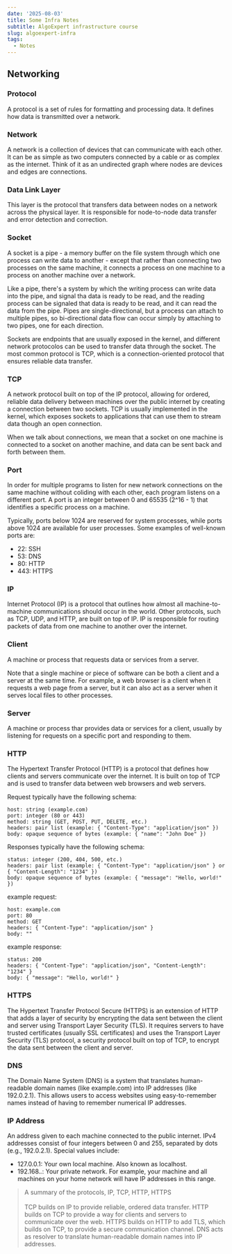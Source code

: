 ```yaml
---
date: '2025-08-03'
title: Some Infra Notes
subtitle: AlgoExpert infrastructure course
slug: algoexpert-infra
tags: 
  - Notes
---
```


## Networking

### Protocol

A protocol is a set of rules for formatting and processing data. It defines how data is transmitted over a network.

### Network

A network is a collection of devices that can communicate with each other. It can be as simple as two computers connected by a cable or as complex as the internet. Think of it as an undirected graph where nodes are devices and edges are connections.

### Data Link Layer

This layer is the protocol that transfers data between nodes on a network across the physical layer. It is responsible for node-to-node data transfer and error detection and correction.

### Socket

A socket is a pipe - a memory buffer on the file system through which one process can write data to another - except that rather than connecting two processes on the same machine, it connects a process on one machine to a process on another machine over a network.

Like a pipe, there's a system by which the writing process can write data into the pipe, and signal tha data is ready to be read, and the reading process can be signaled that data is ready to be read, and it can read the data from the pipe. Pipes are single-directional, but a process can attach to multiple pipes, so bi-directional data flow can occur simply by attaching to two pipes, one for each direction.

Sockets are endpoints that are usually exposed in the kernel, and different network protocolos can be used to transfer data through the socket. The most common protocol is TCP, which is a connection-oriented protocol that ensures reliable data transfer.

### TCP

A network protocol built on top of the IP protocol, allowing for ordered, reliable data delivery between machines over the public internet by creating a connection between two sockets. TCP is usually implemented in the kernel, which exposes sockets to applications that can use them to stream data though an open connection.

When we talk about connections, we mean that a socket on one machine is connected to a socket on another machine, and data can be sent back and forth between them. 

### Port

In order for multiple programs to listen for new network connections on the same machine without coliding with each other, each program listens on a different port. A port is an integer between 0 and 65535 (2^16 - 1) that identifies a specific process on a machine.

Typically, ports below 1024 are reserved for system processes, while ports above 1024 are available for user processes. Some examples of well-known ports are:
- 22: SSH
- 53: DNS
- 80: HTTP
- 443: HTTPS

### IP

Internet Protocol (IP) is a protocol that outlines how almost all machine-to-machine communications should occur in the world. Other protocols, such as TCP, UDP, and HTTP, are built on top of IP. IP is responsible for routing packets of data from one machine to another over the internet.

### Client

A machine or process that requests data or services from a server.

Note that a single machine or piece of software can be both a client and a server at the same time. For example, a web browser is a client when it requests a web page from a server, but it can also act as a server when it serves local files to other processes.

### Server

A machine or process thar provides data or services for a client, usually by listening for requests on a specific port and responding to them.

### HTTP

The Hypertext Transfer Protocol (HTTP) is a protocol that defines how clients and servers communicate over the internet. It is built on top of TCP and is used to transfer data between web browsers and web servers.

Request typically have the following schema:

```
host: string (example.com)
port: integer (80 or 443)
method: string (GET, POST, PUT, DELETE, etc.)
headers: pair list (example: { "Content-Type": "application/json" })
body: opaque sequence of bytes (example: { "name": "John Doe" })
```
Responses typically have the following schema:

```
status: integer (200, 404, 500, etc.)
headers: pair list (example: { "Content-Type": "application/json" } or { "Content-Length": "1234" })
body: opaque sequence of bytes (example: { "message": "Hello, world!" })
```

example request:

```
host: example.com
port: 80
method: GET
headers: { "Content-Type": "application/json" }
body: ""
```
example response:

```
status: 200
headers: { "Content-Type": "application/json", "Content-Length": "1234" }
body: { "message": "Hello, world!" }
```

### HTTPS

The Hypertext Transfer Protocol Secure (HTTPS) is an extension of HTTP that adds a layer of security by encrypting the data sent between the client and server using Transport Layer Security (TLS). It requires servers to have trusted certificates (usually SSL certificates) and uses the Transport Layer Security (TLS) protocol, a security protocol built on top of TCP, to encrypt the data sent between the client and server.

### DNS

The Domain Name System (DNS) is a system that translates human-readable domain names (like example.com) into IP addresses (like 192.0.2.1). This allows users to access websites using easy-to-remember names instead of having to remember numerical IP addresses.

### IP Address

An address given to each machine connected to the public internet. IPv4 addresses consist of four integers between 0 and 255, separated by dots (e.g., 192.0.2.1). Special values include:
- 127.0.0.1: Your own local machine. Also known as localhost.
- 192.168.*.*: Your private network. For example, your machine and all machines on your home network will have IP addresses in this range.

> A summary of the protocols, IP, TCP, HTTP, HTTPS <br><br>
> TCP builds on IP to provide reliable, ordered data transfer.
> HTTP builds on TCP to provide a way for clients and servers to communicate over the web.
> HTTPS builds on HTTP to add TLS, which builds on TCP, to provide a secure communication channel.
> DNS acts as resolver to translate human-readable domain names into IP addresses.
